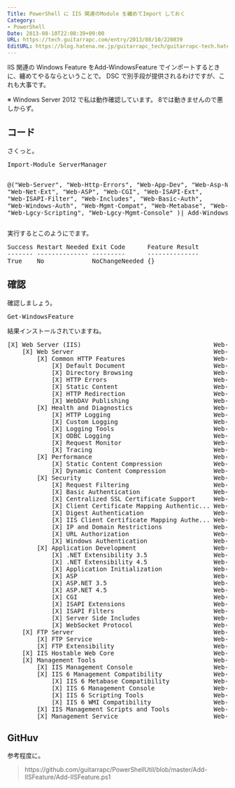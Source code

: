 ```yaml
---
Title: PowerShell に IIS 関連のModule を纏めてImport しておく
Category:
- PowerShell
Date: 2013-08-10T22:08:39+09:00
URL: https://tech.guitarrapc.com/entry/2013/08/10/220839
EditURL: https://blog.hatena.ne.jp/guitarrapc_tech/guitarrapc-tech.hatenablog.com/atom/entry/11696248318757675916
---
```


IIS 関連の Windows Feature をAdd-WindowsFeature でインポートするときに、纏めてやるならということで。
DSC で別手段が提供されるわけですが、これも大事です。

※ Windows Server 2012 で私は動作確認しています。 8では動きませんので悪しからず。



<h2>コード</h2>
さくっと。
<pre class="brush: powershell">
Import-Module ServerManager

@(&quot;Web-Server&quot;,
&quot;Web-Http-Errors&quot;,
&quot;Web-App-Dev&quot;,
&quot;Web-Asp-Net&quot;,
&quot;Web-Net-Ext&quot;,
&quot;Web-ASP&quot;,
&quot;Web-CGI&quot;,
&quot;Web-ISAPI-Ext&quot;,
&quot;Web-ISAPI-Filter&quot;,
&quot;Web-Includes&quot;,
&quot;Web-Basic-Auth&quot;,
&quot;Web-Windows-Auth&quot;,
&quot;Web-Mgmt-Compat&quot;,
&quot;Web-Metabase&quot;,
&quot;Web-WMI&quot;,
&quot;Web-Lgcy-Scripting&quot;,
&quot;Web-Lgcy-Mgmt-Console&quot;
)| Add-WindowsFeature
</pre>

実行するとこのようにでます。
<pre class="brush: powershell">
Success Restart Needed Exit Code      Feature Result
------- -------------- ---------      --------------
True    No             NoChangeNeeded {}
</pre>

<h2>確認</h2>
確認しましょう。

<pre class="brush: powershell">
Get-WindowsFeature
</pre>

結果インストールされていますね。
<pre class="brush: powershell">
[X] Web Server (IIS)                                    Web-Server                     Installed
    [X] Web Server                                      Web-WebServer                  Installed
        [X] Common HTTP Features                        Web-Common-Http                Installed
            [X] Default Document                        Web-Default-Doc                Installed
            [X] Directory Browsing                      Web-Dir-Browsing               Installed
            [X] HTTP Errors                             Web-Http-Errors                Installed
            [X] Static Content                          Web-Static-Content             Installed
            [X] HTTP Redirection                        Web-Http-Redirect              Installed
            [X] WebDAV Publishing                       Web-DAV-Publishing             Installed
        [X] Health and Diagnostics                      Web-Health                     Installed
            [X] HTTP Logging                            Web-Http-Logging               Installed
            [X] Custom Logging                          Web-Custom-Logging             Installed
            [X] Logging Tools                           Web-Log-Libraries              Installed
            [X] ODBC Logging                            Web-ODBC-Logging               Installed
            [X] Request Monitor                         Web-Request-Monitor            Installed
            [X] Tracing                                 Web-Http-Tracing               Installed
        [X] Performance                                 Web-Performance                Installed
            [X] Static Content Compression              Web-Stat-Compression           Installed
            [X] Dynamic Content Compression             Web-Dyn-Compression            Installed
        [X] Security                                    Web-Security                   Installed
            [X] Request Filtering                       Web-Filtering                  Installed
            [X] Basic Authentication                    Web-Basic-Auth                 Installed
            [X] Centralized SSL Certificate Support     Web-CertProvider               Installed
            [X] Client Certificate Mapping Authentic... Web-Client-Auth                Installed
            [X] Digest Authentication                   Web-Digest-Auth                Installed
            [X] IIS Client Certificate Mapping Authe... Web-Cert-Auth                  Installed
            [X] IP and Domain Restrictions              Web-IP-Security                Installed
            [X] URL Authorization                       Web-Url-Auth                   Installed
            [X] Windows Authentication                  Web-Windows-Auth               Installed
        [X] Application Development                     Web-App-Dev                    Installed
            [X] .NET Extensibility 3.5                  Web-Net-Ext                    Installed
            [X] .NET Extensibility 4.5                  Web-Net-Ext45                  Installed
            [X] Application Initialization              Web-AppInit                    Installed
            [X] ASP                                     Web-ASP                        Installed
            [X] ASP.NET 3.5                             Web-Asp-Net                    Installed
            [X] ASP.NET 4.5                             Web-Asp-Net45                  Installed
            [X] CGI                                     Web-CGI                        Installed
            [X] ISAPI Extensions                        Web-ISAPI-Ext                  Installed
            [X] ISAPI Filters                           Web-ISAPI-Filter               Installed
            [X] Server Side Includes                    Web-Includes                   Installed
            [X] WebSocket Protocol                      Web-WebSockets                 Installed
    [X] FTP Server                                      Web-Ftp-Server                 Installed
        [X] FTP Service                                 Web-Ftp-Service                Installed
        [X] FTP Extensibility                           Web-Ftp-Ext                    Installed
    [X] IIS Hostable Web Core                           Web-WHC                        Installed
    [X] Management Tools                                Web-Mgmt-Tools                 Installed
        [X] IIS Management Console                      Web-Mgmt-Console               Installed
        [X] IIS 6 Management Compatibility              Web-Mgmt-Compat                Installed
            [X] IIS 6 Metabase Compatibility            Web-Metabase                   Installed
            [X] IIS 6 Management Console                Web-Lgcy-Mgmt-Console          Installed
            [X] IIS 6 Scripting Tools                   Web-Lgcy-Scripting             Installed
            [X] IIS 6 WMI Compatibility                 Web-WMI                        Installed
        [X] IIS Management Scripts and Tools            Web-Scripting-Tools            Installed
        [X] Management Service                          Web-Mgmt-Service               Installed
</pre>

<h2>GitHuv</h2>
参考程度に。

<blockquote>https://github.com/guitarrapc/PowerShellUtil/blob/master/Add-IISFeature/Add-IISFeature.ps1</blockquote>
